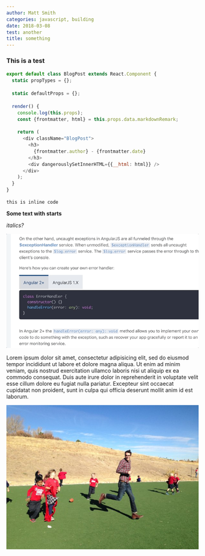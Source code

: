 ```yaml
---
author: Matt Smith
categories: javascript, building
date: 2018-03-08
test: another
title: something
---
```


### This is a test

```js
export default class BlogPost extends React.Component {
  static propTypes = {};

  static defaultProps = {};

  render() {
    console.log(this.props);
    const {frontmatter, html} = this.props.data.markdownRemark;

    return (
      <div className="BlogPost">
        <h3>
          {frontmatter.author} - {frontmatter.date}
        </h3>
        <div dangerouslySetInnerHTML={{__html: html}} />
      </div>
    );
  }
}
```

`this is inline code`

**Some text with starts**

_italics?_

![a gif](tabs.gif)

Lorem ipsum dolor sit amet, consectetur adipisicing elit, sed do eiusmod tempor incididunt ut labore et dolore magna aliqua. Ut enim ad minim veniam, quis nostrud exercitation ullamco laboris nisi ut aliquip ex ea commodo consequat. Duis aute irure dolor in reprehenderit in voluptate velit esse cillum dolore eu fugiat nulla pariatur. Excepteur sint occaecat cupidatat non proident, sunt in culpa qui officia deserunt mollit anim id est laborum.

![a picture](running_picture.jpg)
